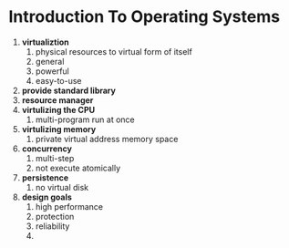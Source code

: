 # Introduction To Operating Systems
1. **virtualiztion**
   1. physical resources to virtual form of itself
   2. general
   3. powerful
   4. easy-to-use
2. **provide standard library**
3. **resource manager**
4. **virtulizing the CPU**
   1. multi-program run at once
5. **virtulizing memory**
   1. private virtual address memory space
6. **concurrency**
   1. multi-step
   2. not execute atomically
7. **persistence**
   1. no virtual disk
8. **design goals**
   1. high performance
   2. protection
   3. reliability
   4. 